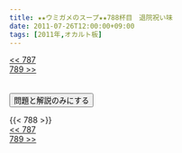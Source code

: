 ```yaml
---
title: ★★ウミガメのスープ★★788杯目　退院祝い味
date: 2011-07-26T12:00:00+09:00
tags: [2011年,オカルト板]
---
```

<div class="th_left"><a href="../787"><< 787</a></div>
<div class="th_right"><a href="../789">789 >></a></div>
<br><br>
<script src="../../js/cupsoup.js"></script>
<form>
<input type="button" value="問題と解説のみにする" onClick="toggleCupsoup()">
</form>
{{< 788 >}}
<div class="th_left"><a href="../787"><< 787</a></div>
<div class="th_right"><a href="../789">789 >></a></div>